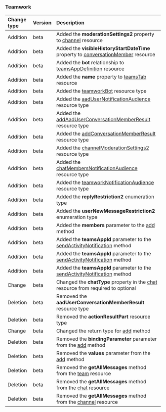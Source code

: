 ### Teamwork

| **Change type** | **Version** | **Description** |
|:---|:---|:---|
|Addition|beta|Added the **moderationSettings2** property to [channel](https://docs.microsoft.com/en-us/graph/api/resources/channel?view=graph-rest-beta) resource|
|Addition|beta|Added the **visibleHistoryStartDateTime** property to [conversationMember](https://docs.microsoft.com/en-us/graph/api/resources/conversationMember?view=graph-rest-beta) resource|
|Addition|beta|Added the **bot** relationship to [teamsAppDefinition](https://docs.microsoft.com/en-us/graph/api/resources/teamsAppDefinition?view=graph-rest-beta) resource|
|Addition|beta|Added the **name** property to [teamsTab](https://docs.microsoft.com/en-us/graph/api/resources/teamsTab?view=graph-rest-beta) resource|
|Addition|beta|Added the [teamworkBot](https://docs.microsoft.com/en-us/graph/api/resources/teamworkBot?view=graph-rest-beta) resource type|
|Addition|beta|Added the [aadUserNotificationAudience](https://docs.microsoft.com/en-us/graph/api/resources/aadUserNotificationAudience?view=graph-rest-beta) resource type|
|Addition|beta|Added the [addAadUserConversationMemberResult](https://docs.microsoft.com/en-us/graph/api/resources/addAadUserConversationMemberResult?view=graph-rest-beta) resource type|
|Addition|beta|Added the [addConversationMemberResult](https://docs.microsoft.com/en-us/graph/api/resources/addConversationMemberResult?view=graph-rest-beta) resource type|
|Addition|beta|Added the [channelModerationSettings2](https://docs.microsoft.com/en-us/graph/api/resources/channelModerationSettings2?view=graph-rest-beta) resource type|
|Addition|beta|Added the [chatMembersNotificationAudience](https://docs.microsoft.com/en-us/graph/api/resources/chatMembersNotificationAudience?view=graph-rest-beta) resource type|
|Addition|beta|Added the [teamworkNotificationAudience](https://docs.microsoft.com/en-us/graph/api/resources/teamworkNotificationAudience?view=graph-rest-beta) resource type|
|Addition|beta|Added the **replyRestriction2** enumeration type|
|Addition|beta|Added the **userNewMessageRestriction2** enumeration type|
|Addition|beta|Added the **members** parameter to the [add](https://docs.microsoft.com/en-us/graph/api/conversationMember-add?view=graph-rest-beta) method|
|Addition|beta|Added the **teamsAppId** parameter to the [sendActivityNotification](https://docs.microsoft.com/en-us/graph/api/team-sendActivityNotification?view=graph-rest-beta) method|
|Addition|beta|Added the **teamsAppId** parameter to the [sendActivityNotification](https://docs.microsoft.com/en-us/graph/api/chat-sendActivityNotification?view=graph-rest-beta) method|
|Addition|beta|Added the **teamsAppId** parameter to the [sendActivityNotification](https://docs.microsoft.com/en-us/graph/api/userTeamwork-sendActivityNotification?view=graph-rest-beta) method|
|Change|beta|Changed the **chatType** property in the [chat](https://docs.microsoft.com/en-us/graph/api/resources/chat?view=graph-rest-beta) resource from required to optional|
|Deletion|beta|Removed the **aadUserConversationMemberResult** resource type|
|Deletion|beta|Removed the **actionResultPart** resource type|
|Change|beta|Changed the return type for [add](https://docs.microsoft.com/en-us/graph/api/conversationMember-add?view=graph-rest-beta) method|
|Deletion|beta|Removed the **bindingParameter** parameter from the [add](https://docs.microsoft.com/en-us/graph/api/conversationMember-add?view=graph-rest-beta) method|
|Deletion|beta|Removed the **values** parameter from the [add](https://docs.microsoft.com/en-us/graph/api/conversationMember-add?view=graph-rest-beta) method|
|Deletion|beta|Removed the **getAllMessages** method from the [team](https://docs.microsoft.com/en-us/graph/api/resources/team?view=graph-rest-beta) resource|
|Deletion|beta|Removed the **getAllMessages** method from the [chat](https://docs.microsoft.com/en-us/graph/api/resources/chat?view=graph-rest-beta) resource|
|Deletion|beta|Removed the **getAllMessages** method from the [channel](https://docs.microsoft.com/en-us/graph/api/resources/channel?view=graph-rest-beta) resource|
